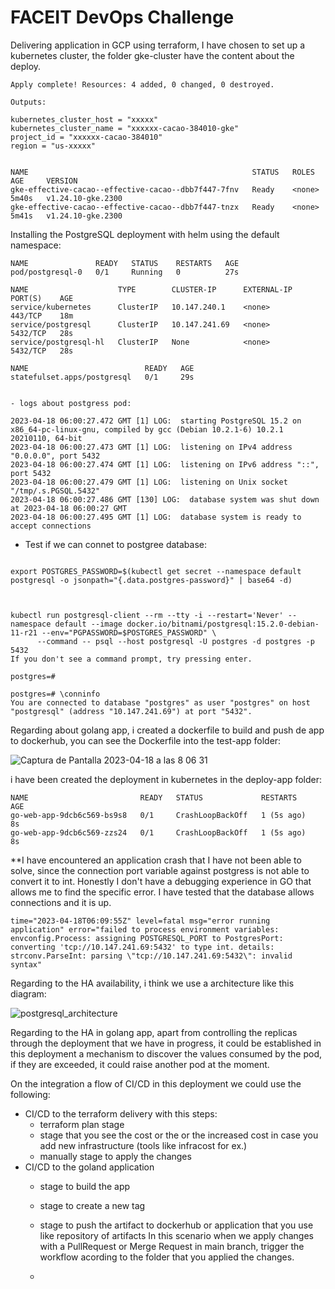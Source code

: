 # FACEIT DevOps Challenge


Delivering application in GCP using terraform, I have chosen to set up a kubernetes cluster,  the folder gke-cluster have the content about the deploy.

```
Apply complete! Resources: 4 added, 0 changed, 0 destroyed.

Outputs:

kubernetes_cluster_host = "xxxxx"
kubernetes_cluster_name = "xxxxxx-cacao-384010-gke"
project_id = "xxxxxx-cacao-384010"
region = "us-xxxxx"


NAME                                                  STATUS   ROLES    AGE     VERSION
gke-effective-cacao--effective-cacao--dbb7f447-7fnv   Ready    <none>   5m40s   v1.24.10-gke.2300
gke-effective-cacao--effective-cacao--dbb7f447-tnzx   Ready    <none>   5m41s   v1.24.10-gke.2300

``````
Installing the PostgreSQL deployment with helm using the default namespace:

`````
NAME               READY   STATUS    RESTARTS   AGE
pod/postgresql-0   0/1     Running   0          27s

NAME                    TYPE        CLUSTER-IP      EXTERNAL-IP   PORT(S)    AGE
service/kubernetes      ClusterIP   10.147.240.1    <none>        443/TCP    18m
service/postgresql      ClusterIP   10.147.241.69   <none>        5432/TCP   28s
service/postgresql-hl   ClusterIP   None            <none>        5432/TCP   28s

NAME                          READY   AGE
statefulset.apps/postgresql   0/1     29s


- logs about postgress pod:

2023-04-18 06:00:27.472 GMT [1] LOG:  starting PostgreSQL 15.2 on x86_64-pc-linux-gnu, compiled by gcc (Debian 10.2.1-6) 10.2.1 20210110, 64-bit
2023-04-18 06:00:27.473 GMT [1] LOG:  listening on IPv4 address "0.0.0.0", port 5432
2023-04-18 06:00:27.474 GMT [1] LOG:  listening on IPv6 address "::", port 5432
2023-04-18 06:00:27.479 GMT [1] LOG:  listening on Unix socket "/tmp/.s.PGSQL.5432"
2023-04-18 06:00:27.486 GMT [130] LOG:  database system was shut down at 2023-04-18 06:00:27 GMT
2023-04-18 06:00:27.495 GMT [1] LOG:  database system is ready to accept connections
`````


- Test if we can connet to postgree database:

```` 

export POSTGRES_PASSWORD=$(kubectl get secret --namespace default postgresql -o jsonpath="{.data.postgres-password}" | base64 -d)



kubectl run postgresql-client --rm --tty -i --restart='Never' --namespace default --image docker.io/bitnami/postgresql:15.2.0-debian-11-r21 --env="PGPASSWORD=$POSTGRES_PASSWORD" \
      --command -- psql --host postgresql -U postgres -d postgres -p 5432
If you don't see a command prompt, try pressing enter.

postgres=#

postgres=# \conninfo
You are connected to database "postgres" as user "postgres" on host "postgresql" (address "10.147.241.69") at port "5432".

`````

Regarding about golang app, i created a dockerfile to build and push de app to dockerhub, you can see the Dockerfile into the test-app folder:

![Captura de Pantalla 2023-04-18 a las 8 06 31](https://user-images.githubusercontent.com/8587416/232686079-ce48f45b-a555-4cd4-8d06-0e82631fdb77.png)



i have been created the deployment in kubernetes in the deploy-app folder:

`````
NAME                         READY   STATUS             RESTARTS     AGE
go-web-app-9dcb6c569-bs9s8   0/1     CrashLoopBackOff   1 (5s ago)   8s
go-web-app-9dcb6c569-zzs24   0/1     CrashLoopBackOff   1 (5s ago)   8s

`````

**I have encountered an application crash that I have not been able to solve, since the connection port variable against postgress is not able to convert it to int. Honestly I don't have a debugging experience in GO that allows me to find the specific error. I have tested that the database allows connections and it is up.

```
time="2023-04-18T06:09:55Z" level=fatal msg="error running application" error="failed to process environment variables: envconfig.Process: assigning POSTGRESQL_PORT to PostgresPort: converting 'tcp://10.147.241.69:5432' to type int. details: strconv.ParseInt: parsing \"tcp://10.147.241.69:5432\": invalid syntax"
`````

Regarding to the HA availability, i think we use a architecture like this diagram:

![postgresql_architecture](https://user-images.githubusercontent.com/8587416/232689477-304ed716-b02d-41c2-aac0-702a39127d63.svg)


Regarding to the HA in golang app, apart from controlling the replicas through the deployment that we have in progress, it could be established in this deployment a mechanism to discover the values consumed by the pod, if they are exceeded, it could raise another pod at the moment.


On the integration a flow of CI/CD in this deployment we could use the following:

- CI/CD to the terraform delivery with this steps:
  - terraform plan stage
  - stage that you see the cost or the or the increased cost in case you add new infrastructure (tools like infracost for ex.)
  - manually stage to apply the changes
- CI/CD to the goland application
  - stage to build the app
  - stage to create a new tag
  - stage to push the artifact to dockerhub or application that you use like repository of artifacts
In this scenario when we apply changes with a PullRequest or Merge Request in main branch, trigger the workflow acording to the folder that you applied the changes.


  - 
